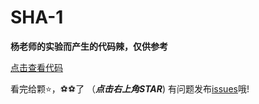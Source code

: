 # SHA-1
**杨老师的实验而产生的代码辣，仅供参考**

[点击查看代码](https://github.com/SmoG079/SHA-1/blob/master/SHA-1.C)

看完给颗:star:，:soccer::soccer:了
（***点击右上角STAR***)
有问题发布[issues](https://github.com/SmoG079/SHA-1/issues)哦!
